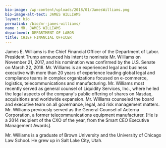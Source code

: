 ```yaml
---
bio-image: /wp-content/uploads/2018/01/JamesWilliams.png
bio-image-alt-text: JAMES WILLIAMS
layout: bio
permalink: /bio/mr-james-williams/
name : MR. JAMES WILLIAMS
department: DEPARTMENT OF LABOR
title: CHIEF FINANCIAL OFFICER
---
```

  James E. Williams is the Chief Financial Officer of the Department of Labor. President Trump announced his intent to nominate Mr. Williams on November 21, 2017, and his nomination was confirmed by the U.S. Senate on March 22, 2018. Mr. Williams is an experienced legal and business executive with more than 20 years of experience leading global legal and compliance teams in complex organizations focused on e-commerce, logistics, telecommunications and manufacturing. Mr. Williams most recently served as general counsel of Liquidity Services, Inc., where he led the legal aspects of the company's public offering of shares on Nasdaq, acquisitions and worldwide expansion. Mr. Williams counseled the board and executive team on all governance, legal, and risk management matters. Mr. Williams previously served as the General Counsel of Acterna Corporation, a former telecommunications equipment manufacturer. [He is a 2014 recipient of the CXO of the year, from the Smart CEO
             Executive Management Awards].
             
   Mr. Williams is a graduate of Brown University and the University of Chicago Law School.
   He grew up in Salt Lake City, Utah.
